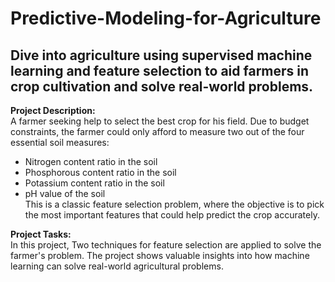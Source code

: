 # Predictive-Modeling-for-Agriculture
## Dive into agriculture using supervised machine learning and feature selection to aid farmers in crop cultivation and solve real-world problems.

**Project Description:** <br>
A farmer seeking help to select the best crop for his field. Due to budget constraints, the farmer could only afford to measure two out of the four essential soil measures: <br>

- Nitrogen content ratio in the soil <br>
- Phosphorous content ratio in the soil <br>
- Potassium content ratio in the soil <br>
- pH value of the soil <br>
This is a classic feature selection problem, where the objective is to pick the most important features that could help predict the crop accurately.

**Project Tasks:** <br>
In this project, Two techniques for feature selection are applied to solve the farmer's problem. The project shows valuable insights into how machine learning can solve real-world agricultural problems.
